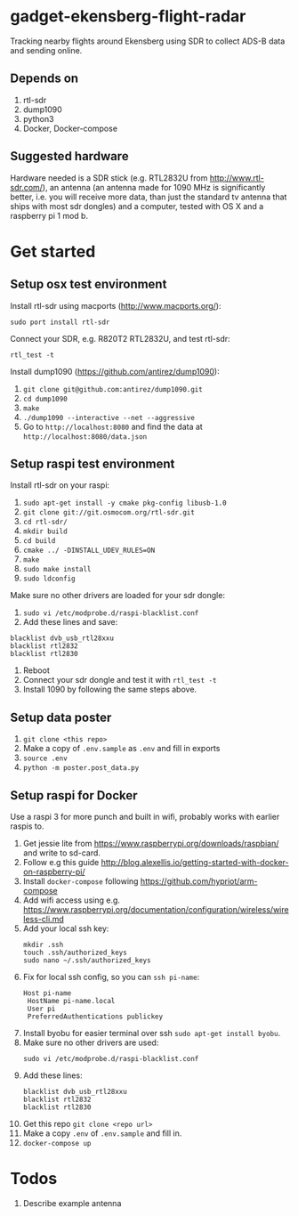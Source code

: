 # gadget-ekensberg-flight-radar
Tracking nearby flights around Ekensberg using SDR to collect ADS-B data and sending online. 

## Depends on 
1. rtl-sdr
1. dump1090
1. python3
1. Docker, Docker-compose

## Suggested hardware
Hardware needed is a SDR stick (e.g. RTL2832U from http://www.rtl-sdr.com/), an antenna (an antenna made for 1090 MHz is significantly better, i.e. you will receive more data, than just the standard tv antenna that ships with most sdr dongles) and a computer, tested with OS X and a raspberry pi 1 mod b.

# Get started

## Setup osx test environment
Install rtl-sdr using macports (http://www.macports.org/):

`sudo port install rtl-sdr`

Connect your SDR, e.g. R820T2 RTL2832U, and test rtl-sdr:

`rtl_test -t`

Install dump1090 (https://github.com/antirez/dump1090):

1. `git clone git@github.com:antirez/dump1090.git`
1. `cd dump1090`
1. `make`
1. `./dump1090 --interactive --net --aggressive`
1. Go to `http://localhost:8080` and find the data at `http://localhost:8080/data.json`

## Setup raspi test environment
Install rtl-sdr on your raspi:

1. `sudo apt-get install -y cmake pkg-config libusb-1.0`
1. `git clone git://git.osmocom.org/rtl-sdr.git`
1. `cd rtl-sdr/`
1. `mkdir build`
1. `cd build`
1. `cmake ../ -DINSTALL_UDEV_RULES=ON`
1. `make`
1. `sudo make install`
1. `sudo ldconfig`

Make sure no other drivers are loaded for your sdr dongle:

1. `sudo vi /etc/modprobe.d/raspi-blacklist.conf`
1. Add these lines and save:
```
blacklist dvb_usb_rtl28xxu
blacklist rtl2832
blacklist rtl2830
```
1. Reboot 
1. Connect your sdr dongle and test it with `rtl_test -t`
1. Install 1090 by following the same steps above.

## Setup data poster
1. `git clone <this repo>`
1. Make a copy of `.env.sample` as `.env` and fill in exports
1. `source .env`
1. `python -m poster.post_data.py`

## Setup raspi for Docker
Use a raspi 3 for more punch and built in wifi, probably works with earlier raspis to.

1. Get jessie lite from https://www.raspberrypi.org/downloads/raspbian/ and write to sd-card.
1. Follow e.g this guide http://blog.alexellis.io/getting-started-with-docker-on-raspberry-pi/
1. Install `docker-compose` following https://github.com/hypriot/arm-compose
1. Add wifi access using e.g. https://www.raspberrypi.org/documentation/configuration/wireless/wireless-cli.md
1. Add your local ssh key:
    ```
    mkdir .ssh
    touch .ssh/authorized_keys
    sudo nano ~/.ssh/authorized_keys
    ```
1. Fix for local ssh config, so you can `ssh pi-name`:
    ```
    Host pi-name
     HostName pi-name.local
     User pi
     PreferredAuthentications publickey
    ```
1. Install byobu for easier terminal over ssh `sudo apt-get install byobu`.
1. Make sure no other drivers are used:
    ```
    sudo vi /etc/modprobe.d/raspi-blacklist.conf
    ```
1. Add these lines:
    ```
    blacklist dvb_usb_rtl28xxu
    blacklist rtl2832
    blacklist rtl2830
    ```
1. Get this repo `git clone <repo url>`
1. Make a copy `.env` of `.env.sample` and fill in. 
1. `docker-compose up`

# Todos
1. Describe example antenna
